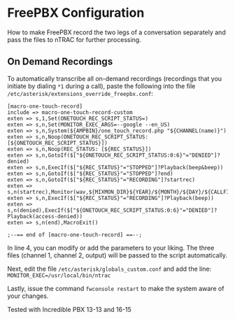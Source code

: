 # FreePBX Configuration
How to make FreePBX record the two legs of a conversation separately and pass the files to nTRAC for further processing.

## On Demand Recordings
To automatically transcribe all on-demand recordings (recordings that you initiate by dialing `*1` during a call), paste the following into the file `/etc/asterisk/extensions_override_freepbx.conf`:
``` 
[macro-one-touch-record]
include => macro-one-touch-record-custom
exten => s,1,Set(ONETOUCH_REC_SCRIPT_STATUS=)
exten => s,n,Set(MONITOR_EXEC_ARGS=--google --en_US)
exten => s,n,System(${AMPBIN}/one_touch_record.php "${CHANNEL(name)}")
exten => s,n,Noop(ONETOUCH_REC_SCRIPT_STATUS: [${ONETOUCH_REC_SCRIPT_STATUS}])
exten => s,n,Noop(REC_STATUS: [${REC_STATUS}])
exten => s,n,GotoIf($["${ONETOUCH_REC_SCRIPT_STATUS:0:6}"="DENIED"]?denied)
exten => s,n,ExecIf($["${REC_STATUS}"="STOPPED"]?Playback(beep&beep))
exten => s,n,GotoIf($["${REC_STATUS}"="STOPPED"]?end)
exten => s,n,GotoIf($["${REC_STATUS}"="RECORDING"]?startrec)
exten => s,n(startrec),Monitor(wav,${MIXMON_DIR}${YEAR}/${MONTH}/${DAY}/${CALLFILENAME},m)
exten => s,n,ExecIf($["${REC_STATUS}"="RECORDING"]?Playback(beep))
exten => s,n(denied),ExecIf($["${ONETOUCH_REC_SCRIPT_STATUS:0:6}"="DENIED"]?Playback(access-denied))
exten => s,n(end),MacroExit()

;--== end of [macro-one-touch-record] ==--;
```
In line 4, you can modify or add the parameters to your liking. The three files (channel 1, channel 2, output) will be passed to the script automatically.

Next, edit the file `/etc/asterisk/globals_custom.conf` and add the line:
`MONITOR_EXEC=/usr/local/bin/ntrac`

Lastly, issue the command `fwconsole restart` to make the system aware of your changes.

Tested with Incredible PBX 13-13 and 16-15
